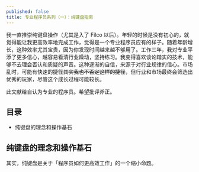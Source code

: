 ```yaml
---
published: false
title: 专业程序员系列（一）：纯键盘指南
---
```


我一直推崇纯键盘操作（尤其是入了 Filco 以后）。年轻的时候是没有初心的，就觉得能让我更高效率地完成工作，觉得是一个专业程序员应有的样子。随着年龄增长，这种效率尤其宝贵，因为你发现时间越来越不够用了。工作三年，我对专业平添了更多信心，越容易看清行业躁动，坚持练习。我变得喜欢谈论踏实的技术，能够不去理会否认和质疑的声音。这种逐渐的自信，来源于对行业规律的信心。市场乱时，可能有快速的捷径~~其实我也不否定这样的捷径~~，但行业和市场最终会筛选出优秀的玩家，尽管这个成长过程可能较长。

此文献给自认为专业的程序员。希望批评斧正。

## 目录

* 纯键盘的理念和操作基石

## 纯键盘的理念和操作基石

其实，纯键盘是关于「程序员如何更高效工作」的一个缩小命题。
